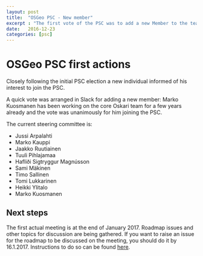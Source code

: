 ```yaml
---
layout: post
title:  "OSGeo PSC - New member"
excerpt : "The first vote of the PSC was to add a new Member to the team: Marko Kuosmanen"
date:   2016-12-23
categories: [psc]
---
```


# OSGeo PSC first actions

Closely following the initial PSC election a new individual informed of his interest to join the PSC.

A quick vote was arranged in Slack for adding a new member:
Marko Kuosmanen has been working on the core Oskari team for a few years already and the vote was unanimously for him joining the PSC.

The current steering committee is:

- Jussi Arpalahti
- Marko Kauppi
- Jaakko Ruutiainen
- Tuuli Pihlajamaa
- Hafliði Sigtryggur Magnússon
- Sami Mäkinen
- Timo Sallinen
- Tomi Lukkarinen
- Heikki Ylitalo
- Marko Kuosmanen

## Next steps

The first actual meeting is at the end of January 2017. Roadmap issues and other topics for discussion are being gathered. If you want to raise an issue for the roadmap to be discussed on the meeting, you should do it by 16.1.2017. Instructions to do so can be found [here](https://github.com/nls-oskari/oskari.org/wiki/Roadmap-process).